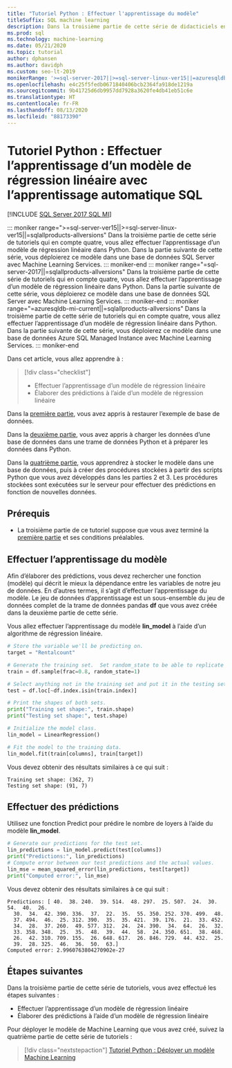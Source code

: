 ```yaml
---
title: "Tutoriel Python : Effectuer l'apprentissage du modèle"
titleSuffix: SQL machine learning
description: Dans la troisième partie de cette série de didacticiels en quatre parties, vous allez former un modèle de régression en Python afin de prédire les locations de ski avec l’apprentissage automatique SQL.
ms.prod: sql
ms.technology: machine-learning
ms.date: 05/21/2020
ms.topic: tutorial
author: dphansen
ms.author: davidph
ms.custom: seo-lt-2019
monikerRange: '>=sql-server-2017||>=sql-server-linux-ver15||=azuresqldb-mi-current||=sqlallproducts-allversions'
ms.openlocfilehash: e4c25f5fedb0671840406bcb2364fa918de1219a
ms.sourcegitcommit: 9b41725d6db9957dd7928a3620fe4db41eb51c6e
ms.translationtype: HT
ms.contentlocale: fr-FR
ms.lasthandoff: 08/13/2020
ms.locfileid: "88173390"
---
```

# <a name="python-tutorial-train-a-linear-regression-model-with-sql-machine-learning"></a>Tutoriel Python : Effectuer l’apprentissage d’un modèle de régression linéaire avec l’apprentissage automatique SQL
[!INCLUDE [SQL Server 2017 SQL MI](../../includes/applies-to-version/sqlserver2017-asdbmi.md)]

::: moniker range=">=sql-server-ver15||>=sql-server-linux-ver15||=sqlallproducts-allversions"
Dans la troisième partie de cette série de tutoriels qui en compte quatre, vous allez effectuer l’apprentissage d’un modèle de régression linéaire dans Python. Dans la partie suivante de cette série, vous déploierez ce modèle dans une base de données SQL Server avec Machine Learning Services.
::: moniker-end
::: moniker range="=sql-server-2017||=sqlallproducts-allversions"
Dans la troisième partie de cette série de tutoriels qui en compte quatre, vous allez effectuer l’apprentissage d’un modèle de régression linéaire dans Python. Dans la partie suivante de cette série, vous déploierez ce modèle dans une base de données SQL Server avec Machine Learning Services.
::: moniker-end
::: moniker range="=azuresqldb-mi-current||=sqlallproducts-allversions"
Dans la troisième partie de cette série de tutoriels qui en compte quatre, vous allez effectuer l’apprentissage d’un modèle de régression linéaire dans Python. Dans la partie suivante de cette série, vous déploierez ce modèle dans une base de données Azure SQL Managed Instance avec Machine Learning Services.
::: moniker-end

Dans cet article, vous allez apprendre à :

> [!div class="checklist"]
> * Effectuer l’apprentissage d’un modèle de régression linéaire
> * Élaborer des prédictions à l’aide d’un modèle de régression linéaire

Dans la [première partie](python-ski-rental-linear-regression.md), vous avez appris à restaurer l’exemple de base de données.

Dans la [deuxième partie](python-ski-rental-linear-regression-prepare-data.md), vous avez appris à charger les données d’une base de données dans une trame de données Python et à préparer les données dans Python.

Dans la [quatrième partie](python-ski-rental-linear-regression-deploy-model.md), vous apprendrez à stocker le modèle dans une base de données, puis à créer des procédures stockées à partir des scripts Python que vous avez développés dans les parties 2 et 3. Les procédures stockées sont exécutées sur le serveur pour effectuer des prédictions en fonction de nouvelles données.

## <a name="prerequisites"></a>Prérequis

* La troisième partie de ce tutoriel suppose que vous avez terminé la [première partie](python-ski-rental-linear-regression.md) et ses conditions préalables.

## <a name="train-the-model"></a>Effectuer l’apprentissage du modèle

Afin d’élaborer des prédictions, vous devez rechercher une fonction (modèle) qui décrit le mieux la dépendance entre les variables de notre jeu de données. En d’autres termes, il s’agit d’effectuer l’apprentissage du modèle. Le jeu de données d’apprentissage est un sous-ensemble du jeu de données complet de la trame de données pandas **df** que vous avez créée dans la deuxième partie de cette série.

Vous allez effectuer l’apprentissage du modèle **lin_model** à l’aide d’un algorithme de régression linéaire.

```python
# Store the variable we'll be predicting on.
target = "Rentalcount"

# Generate the training set.  Set random_state to be able to replicate results.
train = df.sample(frac=0.8, random_state=1)

# Select anything not in the training set and put it in the testing set.
test = df.loc[~df.index.isin(train.index)]

# Print the shapes of both sets.
print("Training set shape:", train.shape)
print("Testing set shape:", test.shape)

# Initialize the model class.
lin_model = LinearRegression()

# Fit the model to the training data.
lin_model.fit(train[columns], train[target])
```

Vous devez obtenir des résultats similaires à ce qui suit :

```results
Training set shape: (362, 7)
Testing set shape: (91, 7)
```

## <a name="make-predictions"></a>Effectuer des prédictions

Utilisez une fonction Predict pour prédire le nombre de loyers à l’aide du modèle **lin_model**.

```python
# Generate our predictions for the test set.
lin_predictions = lin_model.predict(test[columns])
print("Predictions:", lin_predictions)
# Compute error between our test predictions and the actual values.
lin_mse = mean_squared_error(lin_predictions, test[target])
print("Computed error:", lin_mse)
```

Vous devez obtenir des résultats similaires à ce qui suit :

```results
Predictions: [ 40.  38. 240.  39. 514.  48. 297.  25. 507.  24.  30.  54.  40.  26.
  30.  34.  42. 390. 336.  37.  22.  35.  55. 350. 252. 370. 499.  48.
  37. 494.  46.  25. 312. 390.  35.  35. 421.  39. 176.  21.  33. 452.
  34.  28.  37. 260.  49. 577. 312.  24.  24. 390.  34.  64.  26.  32.
  33. 358. 348.  25.  35.  48.  39.  44.  58.  24. 350. 651.  38. 468.
  26.  42. 310. 709. 155.  26. 648. 617.  26. 846. 729.  44. 432.  25.
  39.  28. 325.  46.  36.  50.  63.]
Computed error: 2.9960763804270902e-27
```

## <a name="next-steps"></a>Étapes suivantes

Dans la troisième partie de cette série de tutoriels, vous avez effectué les étapes suivantes :

* Effectuer l’apprentissage d’un modèle de régression linéaire
* Élaborer des prédictions à l’aide d’un modèle de régression linéaire

Pour déployer le modèle de Machine Learning que vous avez créé, suivez la quatrième partie de cette série de tutoriels :

> [!div class="nextstepaction"]
> [Tutoriel Python : Déployer un modèle Machine Learning](python-ski-rental-linear-regression-deploy-model.md)
